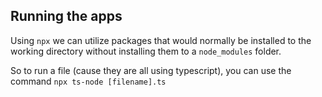 ## Running the apps

Using `npx` we can utilize packages that would normally be installed to the working directory without installing them to a `node_modules` folder. 

So to run a file (cause they are all using typescript), you can use the command `npx ts-node [filename].ts`
